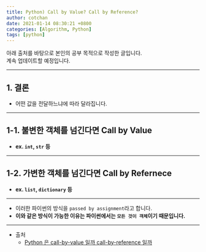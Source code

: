 ```yaml
---
title: Python) Call by Value? Call by Reference? 
author: cotchan
date: 2021-01-14 08:30:21 +0800
categories: [Algorithm, Python]
tags: [python]     
---
```


아래 출처를 바탕으로 본인의 공부 목적으로 작성한 글입니다.    
계속 업데이트할 예정입니다.

---

## 1. 결론

+ 어떤 값을 전달하느냐에 따라 달라집니다.

---

## 1-1. 불변한 객체를 넘긴다면 Call by Value

+ **ex. `int`, `str` 등**

---  

## 1-2. 가변한 객체를 넘긴다면 Call by Refernece

+ **ex. `list`, `dictionary` 등**

---

+ 이러한 파이썬의 방식을 `passed by assignment`라고 합니다.
+ **이와 같은 방식이 가능한 이유는 파이썬에서는 `모든 것이 객체`이기 때문입니다.**

---

+ 출처
  + [Python 은 call-by-value 일까 call-by-reference 일까](https://www.pymoon.com/entry/Python-%EC%9D%80-callbyvalue-%EC%9D%BC%EA%B9%8C-callbyreference-%EC%9D%BC%EA%B9%8C)
